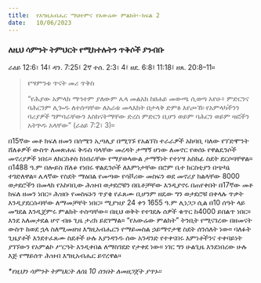 ```yaml
---
title:  የእግዚአብሔር ማህተምና የአውሬው ምልክት፡-ክፍል 2
date:   10/06/2023
---
```


### ለዚህ ሳምንት ትምህርት የሚከተሉትን ጥቅሶች ያንብቡ
ራዕይ 12:6፣ 14፤ ዳን. 7:25፤ 2ኛ ተሰ. 2:3፣ 4፤ ዘደ. 6:8፤ 11:18፤ ዘጸ. 20:8–11።

> <p>የሣምንቱ ጥናት መሪ ጥቅስ</p>
> “የሕያው አምላክ ማኅተም ያለውም ሌላ መልአክ ከፀሐይ መውጫ ሲወጣ አየሁ፥ ምድርንና ባሕርንም ሊጐዱ ለተሰጣቸው ለአራቱ መላእክት በታላቅ ድምፅ እየጮኸ፦የአምላካችንን ባሪያዎች ግምባራቸውን እስክናትማቸው ድረስ ምድርን ቢሆን ወይም ባሕርን ወይም ዛፎችን አትጕዱ አላቸው” (ራዕይ 7:2፣ 3)።

በ15ኛው መቶ ክፍለ ዘመን በሰሜን ኢጣሊያ በሚገኙ የአልፕስ ተራራዎች አከባቢ ባለው የፕድሞንት ሸለቆዎች ውስጥ ለመጽሐፍ ቅዱስ ባላቸው መረዳት ታማኝ ሆነው ለመኖር የወሰኑ የዋልዴንሶች መኖሪያዎች ነበሩ። ለክርስቶስ ከነበራቸው የማያወላውል ታማኝነት የተነሣ አስከፊ ስደት ደርሶባቸዋል። በ1488 ዓ.ም በሎይስ ሸለቆ የነበሩ ዋልዴንሶች ለእምነታቸው በሮም ቤተ ክርስቲያን በጭካኔ ተገድለዋል። ሌላኛው የስደት ማዕበል የመጣው የሳቮሪው መስፍን ወደ መኖሪያ ክልላቸው 8000 ወታደሮችን በመላክ የአከባቢው ሕዝብ ወታደሮቹን በቤቶቻቸው እንዲያኖሩ በጠየቀበት በ17ኛው መቶ ክፍለ ዘመን ነበር። ሕዝቡ የመስፍኑን ጥያቄ የፈጸሙ ቢሆንም ዘዴው ግን ወታደሮቹ በቀላሉ ጥቃት እንዲያደርሱባቸው ለማመቻቸት ነበር። ሚያዝያ 24 ቀን 1655 ዓ.ም ሊነጋጋ ሲል በ10 ሰዓት ላይ መግደል እንዲጀምሩ ምልክት ተሰጣቸው። በዚህ ወቅት የተገደሉ ሰዎች ቁጥር ከ4000 ይበልጥ ነበር። እንደ አለመታደል ሆኖ ብዙ ጊዜ ታሪክ ይደገማል። “የአውሬው ምልክት” ትንቢት የሚናገረው በዘመናት ውስጥ ከወደ ኋላ ስለሚመዘዝ እግዚአብሔርን የማይመስል ኃይማኖታዊ ስደት ሰንሰለት ነው። ባለፉት ጊዜያቶች እንደተፈጸሙ ስደቶች ሁሉ እያንዳንዱ ሰው አንዳንድ የተቀናበሩ እምነቶችንና ተቀባይነት ያገኘውን የአምልኮ ሥርዓት እንዲቀበል ለማስገደድ የታቀደ ነው። ነገር ግን ሁልጊዜ እንደነበረው ሁሉ እጅ የማይሰጥ ሕዝብ እግዚአብሔር ይኖረዋል።

_*የዚህን ሳምንት ትምህርት ለሰኔ 10 ሰንበት ለመዘጋጀት ያጥኑ።_